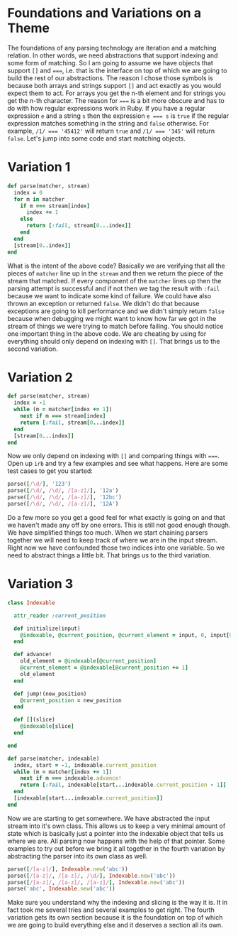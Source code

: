 # Foundations and Variations on a Theme
The foundations of any parsing technology are iteration and a matching relation. In other words, we need abstractions that support indexing and some form of matching. So I am going to assume we have objects that support `[]` and `===`, i.e. that is the interface on top of which we are going to build the rest of our abstractions. The reason I chose those symbols is because both arrays and strings support `[]` and act exactly as you would expect them to act. For arrays you get the n-th element and for strings you get the n-th character. The reason for `===` is a bit more obscure and has to do with how regular expressions work in Ruby. If you have a regular expression `e` and a string `s` then the expression `e === s` is `true` if the regular expression matches something in the string and `false` otherwise. For example, `/1/ === '45412'` will return `true` and `/1/ === '345'` will return `false`. Let's jump into some code and start matching objects.

# Variation 1
```ruby
def parse(matcher, stream)
  index = 0
  for m in matcher
    if m === stream[index]
      index += 1
    else
      return [:fail, stream[0...index]]
    end
  end
  [stream[0..index]]
end
```

What is the intent of the above code? Basically we are verifying that all the pieces of `matcher` line up in the `stream` and then we return the piece of the stream that matched. If every component of the `matcher` lines up then the parsing attempt is successful and if not then we tag the result with `:fail` because we want to indicate some kind of failure. We could have also thrown an exception or returned `false`. We didn't do that because exceptions are going to kill performance and we didn't simply return `false` because when debugging we might want to know how far we got in the stream of things we were trying to match before failing. You should notice one important thing in the above code. We are cheating by using for everything should only depend on indexing with `[]`. That brings us to the second variation.

# Variation 2
```ruby
def parse(matcher, stream)
  index = -1
  while (m = matcher[index += 1])
    next if m === stream[index]
    return [:fail, stream[0...index]]
  end
  [stream[0...index]]
end
```

Now we only depend on indexing with `[]` and comparing things with `===`. Open up `irb` and try a few examples and see what happens. Here are some test cases to get you started:
```ruby
parse([/\d/], '123')
parse([/\d/, /\d/, /[a-z]/], '12a')
parse([/\d/, /\d/, /[a-z]/], '12bc')
parse([/\d/, /\d/, /[a-z]/], '12A')
```

Do a few more so you get a good feel for what exactly is going on and that we haven't made any off by one errors. This is still not good enough though. We have simplified things too much. When we start chaining parsers together we will need to keep track of where we are in the input stream. Right now we have confounded those two indices into one variable. So we need to abstract things a little bit. That brings us to the third variation.

# Variation 3
```ruby
class Indexable

  attr_reader :current_position

  def initialize(input)
    @indexable, @current_position, @current_element = input, 0, input[0]
  end

  def advance!
    old_element = @indexable[@current_position]
    @current_element = @indexable[@current_position += 1]
    old_element
  end

  def jump!(new_position)
    @current_position = new_position
  end

  def [](slice)
    @indexable[slice]
  end

end

def parse(matcher, indexable)
  index, start = -1, indexable.current_position
  while (m = matcher[index += 1])
    next if m === indexable.advance!
    return [:fail, indexable[start...indexable.current_position - 1]]
  end
  [indexable[start...indexable.current_position]]
end
```

Now we are starting to get somewhere. We have abstracted the input stream into it's own class. This allows us to keep a very minimal amount of state which is basically just a pointer into the indexable object that tells us where we are. All parsing now happens with the help of that pointer. Some examples to try out before we bring it all together in the fourth variation by abstracting the parser into its own class as well.
```ruby
parse([/[a-z]/], Indexable.new('abc'))
parse([/[a-z]/, /[a-z]/, /\d/], Indexable.new('abc'))
parse([/[a-z]/, /[a-z]/, /[a-z]/], Indexable.new('abc'))
parse('abc', Indexable.new('abc'))
```
Make sure you understand why the indexing and slicing is the way it is. It in fact took me several tries and several examples to get right. The fourth variation gets its own section because it is the foundation on top of which we are going to build everything else and it deserves a section all its own.
